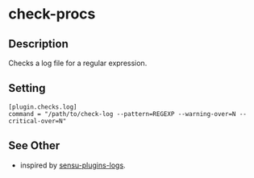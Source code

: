 # check-procs

## Description

Checks a log file for a regular expression.

## Setting

```
[plugin.checks.log]
command = "/path/to/check-log --pattern=REGEXP --warning-over=N --critical-over=N"
```

## See Other

* inspired by [sensu-plugins-logs](https://github.com/sensu-plugins/sensu-plugins-logs).

